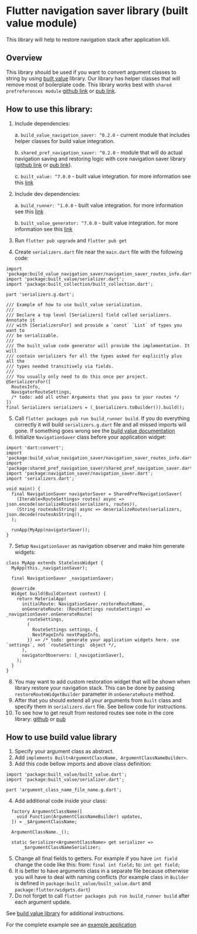 # Flutter navigation saver library (built value module)

This library will help to restore navigation stack after application kill.

## Overview

This library should be used if you want to convert argument classes to string by using [built value](https://pub.dev/packages/built_value) library. Our library has helper classes that will remove most of boilerplate code.
This library works best with `shared prefreferences module` [github link](../shared_pref_navigation_saver) or [pub link](https://pub.dev/packages/shared_pref_navigation_saver).


## How to use this library:

1. Include dependencies:
        
	a. `build_value_navigation_saver: ^0.2.0` 	- current module that includes helper classes for build value integration.
        
	b. `shared_pref_navigation_saver: ^0.2.0` 	- module that will do actual navigation saving and restoring logic with core navigation saver library ([github link](../navigation_saver) or [pub link](https://pub.dev/packages/navigation_saver)).
        
	c. `built_value: ^7.0.0`					- built value integration. for more information see this [link](https://pub.dev/packages/built_value)
2. Include dev dependencies:
	
	a. `build_runner: ^1.0.0`					- built value integration. for more information see this [link](https://pub.dev/packages/built_value)
	
	b. `built_value_generator: ^7.0.0`			- built value integration. for more information see this [link](https://pub.dev/packages/built_value)
3. Run `flutter pub upgrade` and `flutter pub get`
4. Create `serializers.dart` file near the `main.dart` file with the following code:
```
import 'package:build_value_navigation_saver/navigation_saver_routes_info.dart';
import 'package:built_value/serializer.dart';
import 'package:built_collection/built_collection.dart';

part 'serializers.g.dart';

/// Example of how to use built_value serialization.
///
/// Declare a top level [Serializers] field called serializers. Annotate it
/// with [SerializersFor] and provide a `const` `List` of types you want to
/// be serializable.
///
/// The built_value code generator will provide the implementation. It will
/// contain serializers for all the types asked for explicitly plus all the
/// types needed transitively via fields.
///
/// You usually only need to do this once per project.
@SerializersFor([
  RoutesInfo,
  NavigatorRouteSettings,
  /* todo: add all other Arguments that you pass to your routes */
])
final Serializers serializers = (_$serializers.toBuilder()).build();
```
5. Call `flutter packages pub run build_runner build`. If you do everything correctly it will build `serializers.g.dart` file and all missed imports will gone. If something goes wrong see the [build value documentation](https://pub.dev/packages/built_value)
6. Initialize `NavigationSaver` class before your application widget:
```
import 'dart:convert';
import 'package:build_value_navigation_saver/navigation_saver_routes_info.dart';
import 'package:shared_pref_navigation_saver/shared_pref_navigation_saver.dart';
import 'package:navigation_saver/navigation_saver.dart';
import 'serializers.dart';

void main() {
  final NavigationSaver navigatorSaver = SharedPrefNavigationSaver(
    (Iterable<RouteSettings> routes) async => json.encode(serializeRoutes(serializers, routes)),
    (String routesAsString) async => deserializeRoutes(serializers, json.decode(routesAsString)),
  );

  runApp(MyApp(navigatorSaver));
}

```
7. Setup `NavigationSaver` as navigation observer and make him generate widgets:
```
class MyApp extends StatelessWidget {
  MyApp(this._navigationSaver);

  final NavigationSaver _navigationSaver;

  @override
  Widget build(BuildContext context) {
    return MaterialApp(
      initialRoute: NavigationSaver.restoreRouteName,
      onGenerateRoute: (RouteSettings routeSettings) => _navigationSaver.onGenerateRoute(
        routeSettings,
        (
          RouteSettings settings, {
          NextPageInfo nextPageInfo,
        }) => /* todo: generate your application widgets here. use `settings`, not `routeSettings` object */,
      ),
      navigatorObservers: [_navigationSaver],
    );
  }
}
```
8. You may want to add custom restoration widget that will be shown when library restore your navigation stack. This can be done by passing `restoreRouteWidgetBuilder` parameter in `onGenerateRoute` method.
9. After that you should extend all your arguments from `Built` class and specify them in `serializers.dart` file. See bellow code for instructions.
10. To see how to get result from restored routes see note in the core library: [github](https://github.com/scalio/flutter_navigation_saver#restoredarguments) or [pub](https://pub.dev/packages/navigation_saver#restoredarguments)

## How to use build value library

1. Specify your argument class as abstract.
2. Add `implements Built<ArgumentClassName, ArgumentClassNameBuilder>`.
3. Add this code bellow imports and above class definition: 
```
import 'package:built_value/built_value.dart';
import 'package:built_value/serializer.dart';
        
part 'argument_class_name_file_name.g.dart';
```
4. Add additional code inside your class:
```
  factory ArgumentClassName([
    void Function(ArgumentClassNameBuilder) updates,
  ]) = _$ArgumentClassName;

  ArgumentClassName._();

  static Serializer<ArgumentClassName> get serializer =>
      _$argumentClassNameSerializer;
```  
5. Change all final fields to getters. For example if you have `int field` change the code like this:
from: `final int field;`
to: `int get field;`
6. It is better to have arguments class in a separate file because otherwise you will have to deal with naming conflicts (for example class in `Builder` is defined in `package:built_value/built_value.dart` and `package:flutter/widgets.dart`)
7. Do not forget to call `flutter packages pub run build_runner build` after each argument update.


See [build value library](https://pub.dev/packages/built_value) for additional instructions.


For the complete example see an [example application](example)
